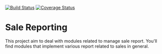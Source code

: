 [![Build Status](https://travis-ci.org/OCA/sale-reporting.svg?branch=10.0)](https://travis-ci.org/OCA/sale-reporting)
[![Coverage Status](https://coveralls.io/repos/OCA/sale-reporting/badge.png?branch=10.0)](https://coveralls.io/r/OCA/sale-reporting?branch=10.0)

Sale Reporting
==============

This project aim to deal with modules related to manage sale report.
You'll find modules that implement various report related to sales in general.

[//]: # (addons)
[//]: # (end addons)

